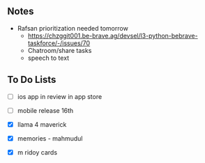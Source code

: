 ## Notes

- Rafsan prioritization needed tomorrow
	- https://chzggit001.be-brave.ag/devsel/l3-python-bebrave-taskforce/-/issues/70
	- Chatroom/share tasks
	- speech to text
## To Do Lists

- [ ] ios app in review in app store
- [ ] mobile release 16th
- [x] llama 4 maverick
- [x] memories - mahmudul
- [x] m ridoy cards




